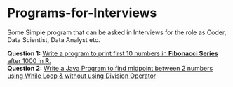 # Programs-for-Interviews


Some Simple program that can be asked in Interviews for the role as Coder, Data Scientist, Data Analyst etc.

<b>Question 1:</b> <a href="https://github.com/kaxil/Programs-for-Interviews/blob/master/Fibonacci-in-R.R">Write a program to print first 10 numbers in <b>Fibonacci Series</b> after 1000 in <b>R</b>. </a> <br/>
<b>Question 2:</b> <a href="https://github.com/kaxil/Programs-for-Interviews/blob/master/MidpointWhileLoop.java">Write a Java Program to find midpoint between 2 numbers using While Loop & without using Division Operator</a>

